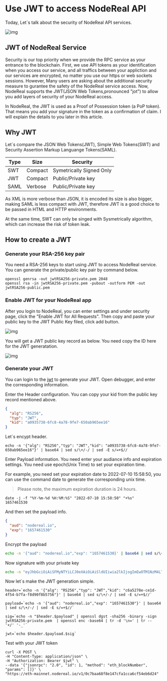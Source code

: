 # Use JWT to access NodeReal API 

Today, Let`s talk about the security of NodeReal API services.

![img](https://images.unsplash.com/photo-1633265486064-086b219458ec?ixlib=rb-1.2.1&ixid=MnwxMjA3fDB8MHxzZWFyY2h8MTl8fHNlY3VyaXR5fGVufDB8fDB8fA%3D%3D&w=1000&q=80)

## JWT of NodeReal Service

Security is our top priority when we provide the RPC service as your entrance to the blockchain. First, we use API tokens as your identification when you access our service, and all traffics between your appliction and our services are encrypted, no matter you use our https or web sockets sessions. However, Many users are asking about the additional security measure to gurantee the safety of the NodeReal service access. Now, NodeReal supports the JWT(JSON Web Tokens,pronounced "jot") to allow you add layers of security of your NodeReal access.

In NodeReal, the JWT is used as a Proof of Possession token (a PoP token). That means you add your signature in the token as a confirmation of claim. I will explain the details to you later in this article. 

## Why JWT

Let`s compare the JSON Web Tokens(JWT), Simple Web Tokens(SWT) and Security Assertion Markup Languange Tokens(SAML).

| Type | Size    | Security                 |
| ---- | ------- | ------------------------ |
| SWT  | Compact | Symetrically Signed Only |
| JWT  | Compact | Public/Private key       |
| SAML | Verbose | Public/Private key       |

As XML is more verbose than JSON, it is encoded its size is also bigger, making SAML is less compact with JWT, therefore JWT is a good choice to be passed in HTML and HTTP environments.

At the same time, SWT can only be singed with Sysmetrically algorithm, which can increase the risk of token leak. 

## How to create a JWT

### Generate your RSA-256 key pair

You need a RSA-256 keys to start using JWT to access NodeReal service. You can generate the private/public key pair by command below.

```shell
openssl genrsa -out jwtRSA256-private.pem 2048
openssl rsa -in jwtRSA256-private.pem -pubout -outform PEM -out jwtRSA256-public.pem
```

### Enable JWT for your NodeReal app

After you login to NodeReal, you can enter settings and under security page, click the "Enable JWT for All Requests". Then copy and paste your public key to the JWT Public Key filed, click add button.

![img](https://3273513804-files.gitbook.io/~/files/v0/b/gitbook-x-prod.appspot.com/o/spaces%2FoXY90dh2y66ykYGiiavc%2Fuploads%2FghWTGTfZrXuVqLlkI6Lg%2FScreen%20Shot%202022-07-04%20at%2011.06.14.png?alt=media&token=d1f797da-1259-4ba2-acbc-6cb567a7a58e)

You will get a JWT public key record as below. You need copy the ID here for the JWT generatation.

![img](https://3273513804-files.gitbook.io/~/files/v0/b/gitbook-x-prod.appspot.com/o/spaces%2FoXY90dh2y66ykYGiiavc%2Fuploads%2FkUgnhmXkmfIZxsFUWYIS%2FScreen%20Shot%202022-07-07%20at%2016.27.58.png?alt=media&token=00966bd4-d754-40f5-a0e9-4150915c3ef6)



### Generate your JWT 

You can login to the [jwt](jwt.io) to generate your JWT. Open debugger, and enter the corresponding information. 

Enter the Header configuration. You can copy your kid from the public key record mentioned above.

```json
{
  "alg": "RS256",
  "typ": "JWT",
  "kid": "a0935738-6fc8-4a78-9fe7-650ab965ee16"
}
```

Let`s encypt header.

```shell
echo -n '{"alg": "RS256","typ": "JWT","kid": "a0935738-6fc8-4a78-9fe7-650ab965ee16"}' | base64 | sed s/\+/-/ | sed -E s/=+$//
```

Enter Payload information. You need enter your audiance info and expiration settings. You need use epoch(Unix Time) to set your expiration time. 

For example, you need set your expiration date to 2022-07-10 15:58:50, you can use the command date to generate the corresponding unix time. 

> Please note, the maximum expiration duration is 24 hours. 

```shell
date -j -f "%Y-%m-%d %H:%M:%S" "2022-07-10 15:58:50" "+%s"
1657461530
```

And then set the payload info.

```json
{
  "aud": "nodereal.io",
  "exp": "1657461530"
}
```

Encrypt the payload

```bash
echo -n '{"aud": "nodereal.io","exp": "1657461530}' | base64 | sed s/\+/-/ | sed -E s/=+$//
```

Now signature with your private key

```bash
echo -n "eyJhbGciOiAiSFMyNTYiLCJ0eXAiOiAiSldUIiwia2lkIjogImEwOTM1NzM4LTZmYzgtNGE3OC05ZmU3LTY1MGFiOTY1ZWUxNiJ9.eyJhdWQiOiAibm9kZXJlYWwuaW8iLCJleHAiOiAiMTY1NzQ2MTUzMH0" | openssl dgst -sha256 -binary -sign jwtRSA256-private.pem  | openssl enc -base64 | tr -d '\n=' | tr -- '+/' '-_'

```

Now let`s make the JWT generation simple. 

```shell
header=`echo -n '{"alg": "RS256","typ": "JWT","kid": "c6a5278e-ce1d-4f54-b7fa-f8d90f8b5756"}' | base64 | sed s/\+/-/ | sed -E s/=+$//`

payload=`echo -n '{"aud": "nodereal.io","exp": "1657461530"}' | base64 | sed s/\+/-/ | sed -E s/=+$//`

sig=`echo -n "$header.$payload" | openssl dgst -sha256 -binary -sign jwtRSA256-private.pem  | openssl enc -base64 | tr -d '\n=' | tr -- '+/' '-_'`

jwt=`echo $header.$payload.$sig`
```

Test with your JWT token

```shell
curl -X POST \
-H "Content-Type: application/json" \
-H "Authorization: Bearer $jwt" \
--data '{"jsonrpc": "2.0", "id": 1, "method": "eth_blockNumber", "params": []}' \
"https://eth-mainnet.nodereal.io/v1/0c7baa68f8e147cfa1cca6cf54eb6d24"
```


